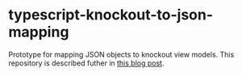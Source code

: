 # typescript-knockout-to-json-mapping
Prototype for mapping JSON objects to knockout view models. This repository is described futher in [this blog post](http://damsteen.nl/blog/2016/06/12/typescript-json-to-knockout-mapping).
